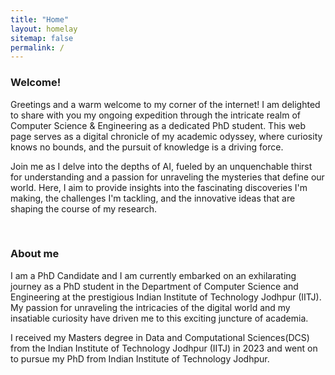 ```yaml
---
title: "Home"
layout: homelay
sitemap: false
permalink: /
---
```


### Welcome!

Greetings and a warm welcome to my corner of the internet! I am delighted to share with you my ongoing expedition through the intricate realm of Computer Science & Engineering as a dedicated PhD student. This web page serves as a digital chronicle of my academic odyssey, where curiosity knows no bounds, and the pursuit of knowledge is a driving force.

Join me as I delve into the depths of AI, fueled by an unquenchable thirst for understanding and a passion for unraveling the mysteries that define our world. Here, I aim to provide insights into the fascinating discoveries I'm making, the challenges I'm tackling, and the innovative ideas that are shaping the course of my research.

<div class="container">
<div class="row">
<center>
<!-- <img src="{{ site.url }}{{ site.baseurl }}/images/banner.jpg" width="100%"/><br/>
Examples of Feynman diagrams. <br/>
Feynman R., The theory of positrons. <i>Phys. Rev.</i> (1949) -->
</center>
</div>
</div>
<br/>

### About me

I am a PhD Candidate and I am currently embarked on an exhilarating journey as a PhD student in the Department of Computer Science and Engineering at the prestigious Indian Institute of Technology Jodhpur (IITJ). My passion for unraveling the intricacies of the digital world and my insatiable curiosity have driven me to this exciting juncture of academia.

I received my Masters degree in Data and Computational Sciences(DCS) from the Indian Institute of Technology Jodhpur (IITJ) in 2023 and went on to pursue my PhD from Indian Institute of Technology Jodhpur.


